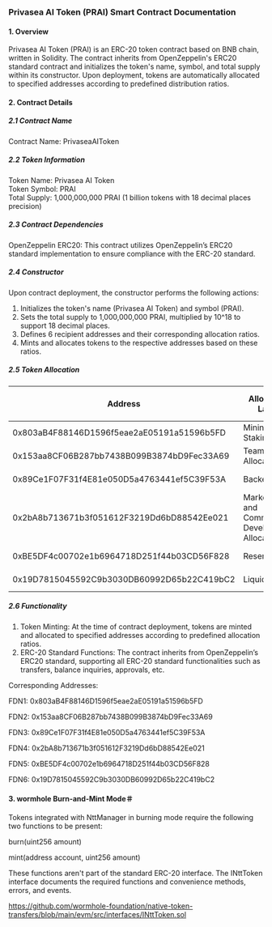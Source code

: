 ### Privasea AI Token (PRAI) Smart Contract Documentation

#### 1. Overview
Privasea AI Token (PRAI) is an ERC-20 token contract based on BNB chain, written in Solidity. The contract inherits from OpenZeppelin's ERC20 standard contract and initializes the token's name, symbol, and total supply within its constructor. Upon deployment, tokens are automatically allocated to specified addresses according to predefined distribution ratios.

#### 2. Contract Details

##### 2.1 Contract Name
Contract Name: PrivaseaAIToken

##### 2.2 Token Information
Token Name: Privasea AI Token  
Token Symbol: PRAI  
Total Supply: 1,000,000,000 PRAI (1 billion tokens with 18 decimal places precision)

##### 2.3 Contract Dependencies
OpenZeppelin ERC20: This contract utilizes OpenZeppelin’s ERC20 standard implementation to ensure compliance with the ERC-20 standard.

##### 2.4 Constructor
Upon contract deployment, the constructor performs the following actions:
1. Initializes the token's name (Privasea AI Token) and symbol (PRAI).
2. Sets the total supply to 1,000,000,000 PRAI, multiplied by 10^18 to support 18 decimal places.
3. Defines 6 recipient addresses and their corresponding allocation ratios.
4. Mints and allocates tokens to the respective addresses based on these ratios.

##### 2.5 Token Allocation

| Address                    | Allocation Label                        | Allocation Ratio | Allocation Amount (PRAI) |
|----------------------------|-----------------------------------------|------------------|--------------------------|
| 0x803aB4F88146D1596f5eae2aE05191a51596b5FD   | Mining and Staking                      | 35%              | 350,000,000 PRAI         |
| 0x153aa8CF06B287bb7438B099B3874bD9Fec33A69  | Team Allocation                         | 13%              | 130,000,000 PRAI         |
| 0x89Ce1F07F31f4E81e050D5a4763441ef5C39F53A   | Backer                                  | 22.5%            | 225,000,000 PRAI         |
| 0x2bA8b713671b3f051612F3219Dd6bD88542Ee021  | Marketing and Community Development Allocation | 15%       | 150,000,000 PRAI         |
| 0xBE5DF4c00702e1b6964718D251f44b03CD56F828   | Reserve                                 | 10.5%            | 105,000,000 PRAI         |
| 0x19D7815045592C9b3030DB60992D65b22C419bC2  | Liquidity                               | 4%               | 40,000,000 PRAI          |


##### 2.6 Functionality
1. Token Minting: At the time of contract deployment, tokens are minted and allocated to specified addresses according to predefined allocation ratios.
2. ERC-20 Standard Functions: The contract inherits from OpenZeppelin’s ERC20 standard, supporting all ERC-20 standard functionalities such as transfers, balance inquiries, approvals, etc.

Corresponding Addresses:

FDN1: 0x803aB4F88146D1596f5eae2aE05191a51596b5FD

FDN2: 0x153aa8CF06B287bb7438B099B3874bD9Fec33A69

FDN3: 0x89Ce1F07F31f4E81e050D5a4763441ef5C39F53A

FDN4:  0x2bA8b713671b3f051612F3219Dd6bD88542Ee021

FDN5: 0xBE5DF4c00702e1b6964718D251f44b03CD56F828

FDN6: 0x19D7815045592C9b3030DB60992D65b22C419bC2

#### 3. wormhole Burn-and-Mint Mode＃
Tokens integrated with NttManager in burning mode require the following two functions to be present:

burn(uint256 amount)

mint(address account, uint256 amount)

These functions aren't part of the standard ERC-20 interface. The INttToken interface documents the required functions and convenience methods, errors, and events.

https://github.com/wormhole-foundation/native-token-transfers/blob/main/evm/src/interfaces/INttToken.sol
